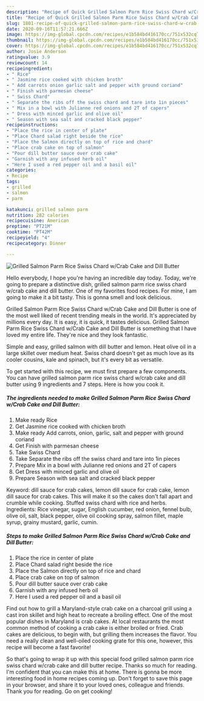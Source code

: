 ```yaml
---
description: "Recipe of Quick Grilled Salmon Parm Rice Swiss Chard w/Crab Cake and Dill Butter"
title: "Recipe of Quick Grilled Salmon Parm Rice Swiss Chard w/Crab Cake and Dill Butter"
slug: 1801-recipe-of-quick-grilled-salmon-parm-rice-swiss-chard-w-crab-cake-and-dill-butter
date: 2020-09-16T11:57:21.666Z
image: https://img-global.cpcdn.com/recipes/e1b584bd416170cc/751x532cq70/grilled-salmon-parm-rice-swiss-chard-wcrab-cake-and-dill-butter-recipe-main-photo.jpg
thumbnail: https://img-global.cpcdn.com/recipes/e1b584bd416170cc/751x532cq70/grilled-salmon-parm-rice-swiss-chard-wcrab-cake-and-dill-butter-recipe-main-photo.jpg
cover: https://img-global.cpcdn.com/recipes/e1b584bd416170cc/751x532cq70/grilled-salmon-parm-rice-swiss-chard-wcrab-cake-and-dill-butter-recipe-main-photo.jpg
author: Josie Anderson
ratingvalue: 3.9
reviewcount: 14
recipeingredient:
- " Rice"
- " Jasmine rice cooked with chicken broth"
- " Add carrots onion garlic salt and pepper with ground coriand"
- " Finish with parmesan cheese"
- " Swiss Chard"
- " Separate the ribs off the swiss chard and tare into 1in pieces"
- " Mix in a bowl with Julianne red onions and 2T of capers"
- " Dress with minced garlic and olive oil"
- " Season with sea salt and cracked black pepper"
recipeinstructions:
- "Place the rice in center of plate"
- "Place Chard salad right beside the rice"
- "Place the Salmon directly on top of rice and chard"
- "Place crab cake on top of salmon"
- "Pour dill butter sauce over crab cake"
- "Garnish with any infused herb oil"
- "Here I used a red pepper oil and a basil oil"
categories:
- Recipe
tags:
- grilled
- salmon
- parm

katakunci: grilled salmon parm 
nutrition: 282 calories
recipecuisine: American
preptime: "PT21M"
cooktime: "PT42M"
recipeyield: "4"
recipecategory: Dinner

---
```



![Grilled Salmon Parm Rice Swiss Chard w/Crab Cake and Dill Butter](https://img-global.cpcdn.com/recipes/e1b584bd416170cc/751x532cq70/grilled-salmon-parm-rice-swiss-chard-wcrab-cake-and-dill-butter-recipe-main-photo.jpg)

Hello everybody, I hope you're having an incredible day today. Today, we're going to prepare a distinctive dish, grilled salmon parm rice swiss chard w/crab cake and dill butter. One of my favorites food recipes. For mine, I am going to make it a bit tasty. This is gonna smell and look delicious.

Grilled Salmon Parm Rice Swiss Chard w/Crab Cake and Dill Butter is one of the most well liked of recent trending meals in the world. It's appreciated by millions every day. It is easy, it is quick, it tastes delicious. Grilled Salmon Parm Rice Swiss Chard w/Crab Cake and Dill Butter is something that I have loved my entire life. They're nice and they look fantastic.

Simple and easy, grilled salmon with dill butter and lemon. Heat olive oil in a large skillet over medium heat. Swiss chard doesn&#39;t get as much love as its cooler cousins, kale and spinach, but it&#39;s every bit as versatile.


To get started with this recipe, we must first prepare a few components. You can have grilled salmon parm rice swiss chard w/crab cake and dill butter using 9 ingredients and 7 steps. Here is how you cook it.

<!--inarticleads1-->

##### The ingredients needed to make Grilled Salmon Parm Rice Swiss Chard w/Crab Cake and Dill Butter:

1. Make ready  Rice
1. Get  Jasmine rice cooked with chicken broth
1. Make ready  Add carrots, onion, garlic, salt and pepper with ground coriand
1. Get  Finish with parmesan cheese
1. Take  Swiss Chard
1. Take  Separate the ribs off the swiss chard and tare into 1in pieces
1. Prepare  Mix in a bowl with Julianne red onions and 2T of capers
1. Get  Dress with minced garlic and olive oil
1. Prepare  Season with sea salt and cracked black pepper


Keyword: dill sauce for crab cakes, lemon dill sauce for crab cake, lemon dill sauce for crab cakes. This will make it so the cakes don&#39;t fall apart and crumble while cooking. Stuffed swiss chard with rice and herbs. Ingredients: Rice vinegar, sugar, English cucumber, red onion, fennel bulb, olive oil, salt, black pepper, olive oil cooking spray, salmon fillet, maple syrup, grainy mustard, garlic, cumin. 

<!--inarticleads2-->

##### Steps to make Grilled Salmon Parm Rice Swiss Chard w/Crab Cake and Dill Butter:

1. Place the rice in center of plate
1. Place Chard salad right beside the rice
1. Place the Salmon directly on top of rice and chard
1. Place crab cake on top of salmon
1. Pour dill butter sauce over crab cake
1. Garnish with any infused herb oil
1. Here I used a red pepper oil and a basil oil


Find out how to grill a Maryland-style crab cake on a charcoal grill using a cast iron skillet and high heat to recreate a broiling effect. One of the most popular dishes in Maryland is crab cakes. At local restaurants the most common method of cooking a crab cake is either broiled or fried. Crab cakes are delicious, to begin with, but grilling them increases the flavor. You need a really clean and well-oiled cooking grate for this one, however, this recipe will become a fast favorite! 

So that's going to wrap it up with this special food grilled salmon parm rice swiss chard w/crab cake and dill butter recipe. Thanks so much for reading. I'm confident that you can make this at home. There is gonna be more interesting food in home recipes coming up. Don't forget to save this page in your browser, and share it to your loved ones, colleague and friends. Thank you for reading. Go on get cooking!
